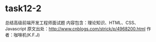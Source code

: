 # task12-2
总结高级前端开发工程师面试题
内容包含：理论知识、HTML、CSS、Javascript 
原文出处：http://www.cnblogs.com/strick/p/4968200.html 作者：咖啡机(K.F.J)
